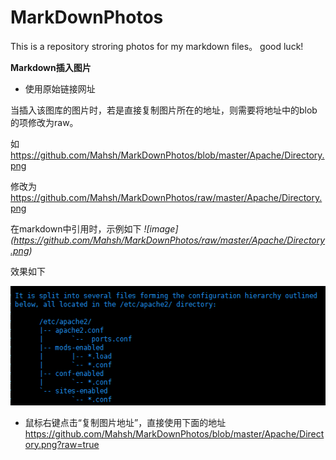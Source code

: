 # MarkDownPhotos

This is a repository stroring photos for my markdown files。
good luck! 

**Markdown插入图片**

+ 使用原始链接网址

当插入该图库的图片时，若是直接复制图片所在的地址，则需要将地址中的blob的项修改为raw。

如     https://github.com/Mahsh/MarkDownPhotos/blob/master/Apache/Directory.png

修改为 https://github.com/Mahsh/MarkDownPhotos/raw/master/Apache/Directory.png

在markdown中引用时，示例如下
 *!\[image\]\(https://github.com/Mahsh/MarkDownPhotos/raw/master/Apache/Directory.png)*

效果如下

![image](https://github.com/Mahsh/MarkDownPhotos/raw/master/Apache/Directory.png)

+ 鼠标右键点击“复制图片地址”，直接使用下面的地址
https://github.com/Mahsh/MarkDownPhotos/blob/master/Apache/Directory.png?raw=true
